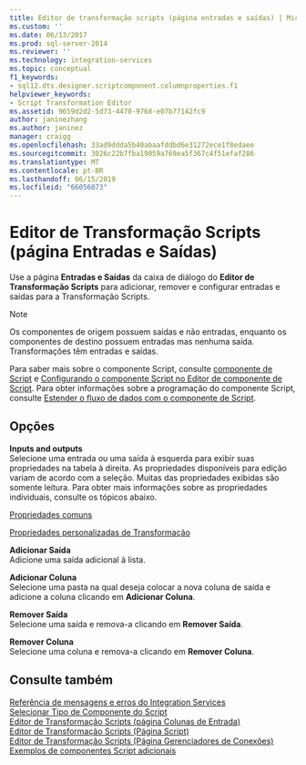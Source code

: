 ```yaml
---
title: Editor de transformação scripts (página entradas e saídas) | Microsoft Docs
ms.custom: ''
ms.date: 06/13/2017
ms.prod: sql-server-2014
ms.reviewer: ''
ms.technology: integration-services
ms.topic: conceptual
f1_keywords:
- sql12.dts.designer.scriptcomponent.columnproperties.f1
helpviewer_keywords:
- Script Transformation Editor
ms.assetid: 9659d2d2-5d73-4470-9768-e07b77142fc9
author: janinezhang
ms.author: janinez
manager: craigg
ms.openlocfilehash: 33ad9ddda5b40abaafddbd6e31272ece1f8edaee
ms.sourcegitcommit: 3026c22b7fba19059a769ea5f367c4f51efaf286
ms.translationtype: MT
ms.contentlocale: pt-BR
ms.lasthandoff: 06/15/2019
ms.locfileid: "66056073"
---
```

# <a name="script-transformation-editor-inputs-and-outputs-page"></a>Editor de Transformação Scripts (página Entradas e Saídas)
  Use a página **Entradas e Saídas** da caixa de diálogo do **Editor de Transformação Scripts** para adicionar, remover e configurar entradas e saídas para a Transformação Scripts.  
  
> [!NOTE]  
>  Os componentes de origem possuem saídas e não entradas, enquanto os componentes de destino possuem entradas mas nenhuma saída. Transformações têm entradas e saídas.  
  
 Para saber mais sobre o componente Script, consulte [componente de Script](data-flow/transformations/script-component.md) e [Configurando o componente Script no Editor de componente de Script](extending-packages-scripting/data-flow-script-component/configuring-the-script-component-in-the-script-component-editor.md). Para obter informações sobre a programação do componente Script, consulte [Estender o fluxo de dados com o componente de Script](extending-packages-scripting/data-flow-script-component/extending-the-data-flow-with-the-script-component.md).  
  
## <a name="options"></a>Opções  
 **Inputs and outputs**  
 Selecione uma entrada ou uma saída à esquerda para exibir suas propriedades na tabela à direita. As propriedades disponíveis para edição variam de acordo com a seleção. Muitas das propriedades exibidas são somente leitura. Para obter mais informações sobre as propriedades individuais, consulte os tópicos abaixo.  
  
 [Propriedades comuns](../../2014/integration-services/common-properties.md)  
  
 [Propriedades personalizadas de Transformação](data-flow/transformations/transformation-custom-properties.md)  
  
 **Adicionar Saída**  
 Adicione uma saída adicional à lista.  
  
 **Adicionar Coluna**  
 Selecione uma pasta na qual deseja colocar a nova coluna de saída e adicione a coluna clicando em **Adicionar Coluna**.  
  
 **Remover Saída**  
 Selecione uma saída e remova-a clicando em **Remover Saída**.  
  
 **Remover Coluna**  
 Selecione uma coluna e remova-a clicando em **Remover Coluna**.  
  
## <a name="see-also"></a>Consulte também  
 [Referência de mensagens e erros do Integration Services](../../2014/integration-services/integration-services-error-and-message-reference.md)   
 [Selecionar Tipo de Componente do Script](../../2014/integration-services/select-script-component-type.md)   
 [Editor de Transformação Scripts &#40;página Colunas de Entrada&#41;](../../2014/integration-services/script-transformation-editor-input-columns-page.md)   
 [Editor de Transformação Scripts &#40;Página Script&#41;](../../2014/integration-services/script-transformation-editor-script-page.md)   
 [Editor de Transformação Scripts &#40;Página Gerenciadores de Conexões&#41;](../../2014/integration-services/script-transformation-editor-connection-managers-page.md)   
 [Exemplos de componentes Script adicionais](extending-packages-scripting-data-flow-script-component-examples/additional-script-component-examples.md)  
  
  

